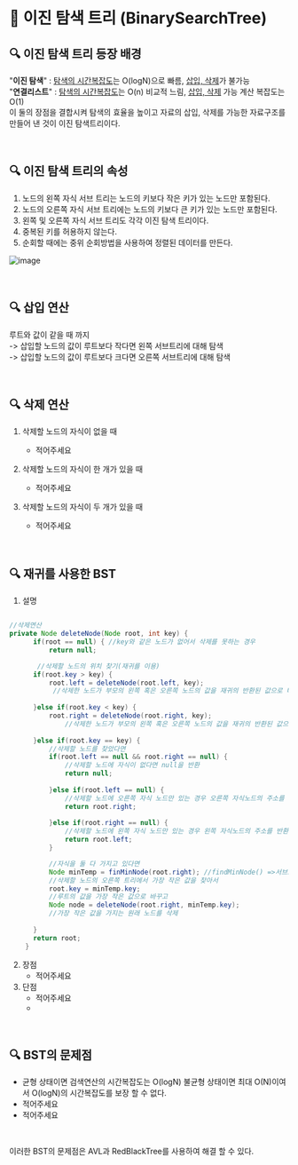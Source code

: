 # 🔖 이진 탐색 트리 (BinarySearchTree)
## 🔍 이진 탐색 트리 등장 배경
 "**이진 탐색**" :  <U>탐색의 시간복잡도</U>는 O(logN)으로 빠름, <U>삽입, 삭제</U>가 불가능  
 "**연결리스트**" : <U>탐색의 시간복잡도</U>는 O(n) 비교적 느림, <U> 삽입, 삭제</U> 가능  계산 복잡도는 O(1)   
 이 둘의 장점을 결합시켜 탐색의 효율을 높이고 자료의 삽입, 삭제를 가능한 자료구조를 만들어 낸 것이 이진 탐색트리이다.

<br/>

## 🔍 이진 탐색 트리의 속성
 1. 노드의 왼쪽 자식 서브 트리는 노드의 키보다 작은 키가 있는 노드만 포함된다.
 2. 노드의 오른쪽 자식 서브 트리에는 노드의 키보다 큰 키가 있는 노드만 포함된다.
 3. 왼쪽 및 오른쪽 자식 서브 트리도 각각 이진 탐색 트리이다.
 4. 중복된 키를 허용하지 않는다.
 5. 순회할 때에는 중위 순회방법을 사용하여 정렬된 데이터를 만든다.  
   
 ![image](https://t1.daumcdn.net/cfile/tistory/99ACAF335989659B19)

<br/>

## 🔍 삽입 연산
루트와 값이 같을 때 까지  
->  삽입할 노드의 값이 루트보다 작다면 왼쪽 서브트리에 대해 탐색  
->  삽입할 노드의 값이 루트보다 크다면 오른쪽 서브트리에 대해 탐색

<br/>

## 🔍 삭제 연산
1. 삭제할 노드의 자식이 없을 때  
    - 적어주세요
  
2. 삭제할 노드의 자식이 한 개가 있을 때  
    - 적어주세요  
3. 삭제할 노드의 자식이 두 개가 있을 때 
    - 적어주세요
    
<br/>

## 🔍 재귀를 사용한 BST 
1. 설명  
  ```java
  
  //삭제연산
  private Node deleteNode(Node root, int key) {
	  	if(root == null) { //key와 같은 노드가 없어서 삭제를 못하는 경우
	  		return null;

	     //삭제할 노드의 위치 찾기(재귀를 이용)  
	  	if(root.key > key) { 
	  		root.left = deleteNode(root.left, key);
	  		 //삭제한 노드가 부모의 왼쪽 혹은 오른쪽 노드의 값을 재귀의 반환된 값으로 바꿔준다.
	    
	  	}else if(root.key < key) {
	  		root.right = deleteNode(root.right, key);
	            //삭제한 노드가 부모의 왼쪽 혹은 오른쪽 노드의 값을 재귀의 반환된 값으로 바꿔준다.
	    
	  	}else if(root.key == key) {
	  		//삭제할 노드를 찾았다면 
	  		if(root.left == null && root.right == null) { 
	  			//삭제할 노드에 자식이 없다면 null을 반환
	  			return null;
	      
	  		}else if(root.left == null) { 
	  			//삭제할 노드에 오른쪽 자식 노드만 있는 경우 오른쪽 자식노드의 주소를 반환 
	  			return root.right;
	      
	  		}else if(root.right == null) {
	  			//삭제할 노드에 왼쪽 자식 노드만 있는 경우 왼쪽 자식노드의 주소를 반환 
	  			return root.left;
	  		}

	  		//자식을 둘 다 가지고 있다면
	  		Node minTemp = finMinNode(root.right); //findMinNode() =>서브트리에 가장 값이 작은 노드를 찾아서 반환하는 함수
	  		//삭제할 노드의 오른쪽 트리에서 가장 작은 값을 찾아서
	  		root.key = minTemp.key;
	  		//루트의 값을 가장 작은 값으로 바꾸고
	  		Node node = deleteNode(root.right, minTemp.key);
	  		//가장 작은 값을 가지는 원래 노드를 삭제
	    
	  	}
	  	return root;
	  }
  
  ```
2. 장점  
    - 적어주세요
3. 단점  
   - 적어주세요
   - 
<br/>

## 🔍 BST의 문제점
- 균형 상태이면 검색연산의 시간복잡도는 O(logN) 불균형 상태이면 최대 O(N)이여서 O(logN)의 시간복잡도를 보장 할 수 없다.  
- 적어주세요  
- 적어주세요  
<br/>

이러한 BST의 문제점은 AVL과 RedBlackTree를 사용하여 해결 할 수 있다.

